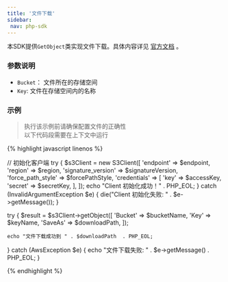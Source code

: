 ```yaml
---
title: '文件下载'
sidebar:
 nav: php-sdk
---
```

本SDK提供`GetObject`类实现文件下载。具体内容详见 [官方文档](https://docs.aws.amazon.com/aws-sdk-php/v3/api/api-s3-2006-03-01.html#getobject) 。




### 参数说明
- `Bucket`： 文件所在的存储空间
- `Key`: 文件在存储空间内的名称



### 示例
> 执行该示例前请确保配置文件的正确性<br>以下代码段需要在上下文中运行

<div class="copyable" markdown="1">
{% highlight javascript linenos %}

// 初始化客户端
try {
    $s3Client = new S3Client([
        'endpoint' => $endpoint,
        'region' => $region,
        'signature_version' => $signatureVersion,
        'force_path_style' => $forcePathStyle,
        'credentials' => [
            'key' => $accessKey,
            'secret' => $secretKey,
        ],
    ]);
    echo "Client 初始化成功！" . PHP_EOL;
} catch (InvalidArgumentException $e) {
    die("Client 初始化失败: " . $e->getMessage());
}

try {
    $result = $s3Client->getObject([
        'Bucket' => $bucketName,
        'Key' => $keyName,
        'SaveAs' => $downloadPath,
    ]);

    echo "文件下载成功到 " . $downloadPath  . PHP_EOL;

} catch (AwsException $e) {
    echo "文件下载失败: " . $e->getMessage() . PHP_EOL;
}


{% endhighlight %}
</div>
